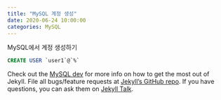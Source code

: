 ```yaml
---
title: "MySQL 계정 생성"
date: 2020-06-24 10:00:00
categories: MySQL
---
```


MySQL에서 계정 생성하기

```sql
CREATE USER `user1`@`%` 
```

Check out the [MySQL dev][MySQL-dev] for more info on how to get the most out of Jekyll. File all bugs/feature requests at [Jekyll’s GitHub repo][jekyll-gh]. If you have questions, you can ask them on [Jekyll Talk][jekyll-talk].

[MySQL-dev]: https://mysql.com
[jekyll-gh]:   https://github.com/jekyll/jekyll
[jekyll-talk]: https://talk.jekyllrb.com/
